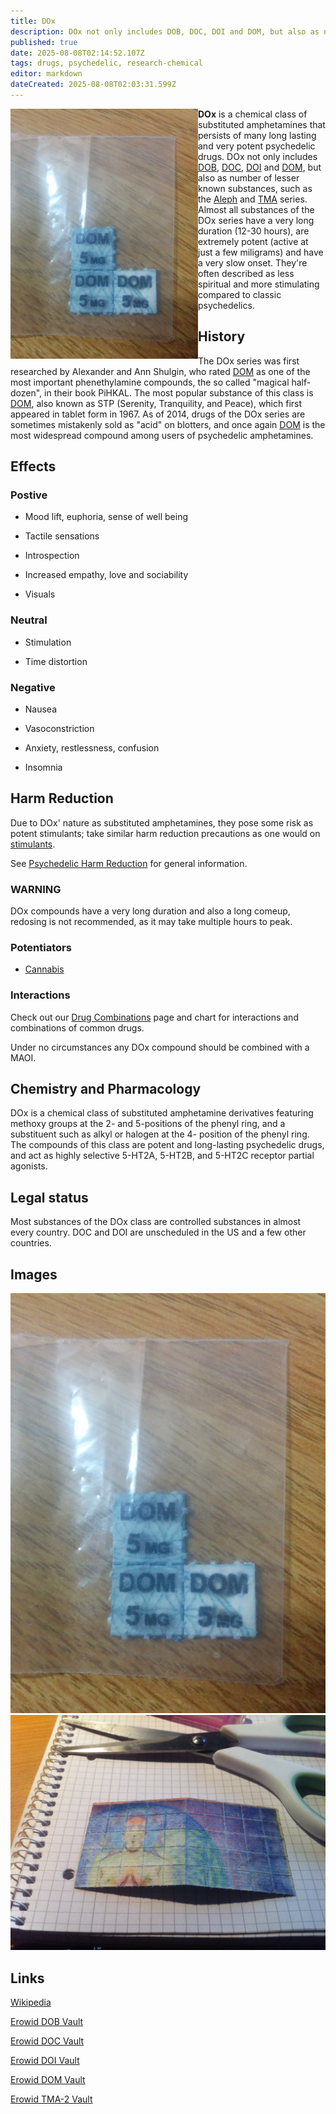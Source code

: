 ```yaml
---
title: DOx
description: DOx not only includes DOB, DOC, DOI and DOM, but also as number of lesser known substances, such as the Aleph and TMA series.
published: true
date: 2025-08-08T02:14:52.107Z
tags: drugs, psychedelic, research-chemical
editor: markdown
dateCreated: 2025-08-08T02:03:31.599Z
---
```


<img src="/assets/dom.jpg" alt="5mg DOM blotters" width="300" align="left">

**DOx** is a chemical class of substituted amphetamines that persists of many long lasting and very potent psychedelic drugs.
DOx not only includes [DOB](/en/dob), [DOC](/en/doc), [DOI](/en/doi) and [DOM](/en/dom), but also as number of lesser known substances, such as the [Aleph](/en/aleph) and [TMA](/en/tma) series.
Almost all substances of the DOx series have a very long duration (12-30 hours), are extremely potent (active at just a few miligrams) and have a very slow onset.
They're often described as less spiritual and more stimulating compared to classic psychedelics.

## History

The DOx series was first researched by Alexander and Ann Shulgin, who rated [DOM](/en/dom) as one of the most important phenethylamine compounds, the so called "magical half-dozen", in their book PiHKAL.
The most popular substance of this class is [DOM](/en/dom), also known as STP (Serenity, Tranquility, and Peace), which first appeared in tablet form in 1967.
As of 2014, drugs of the DOx series are sometimes mistakenly sold as "acid" on blotters, and once again [DOM](/en/dom) is the most widespread compound among users of psychedelic amphetamines.

## Effects
### Postive

* Mood lift, euphoria, sense of well being

* Tactile sensations

* Introspection

* Increased empathy, love and sociability

* Visuals

### Neutral

* Stimulation

* Time distortion

### Negative

* Nausea

* Vasoconstriction

* Anxiety, restlessness, confusion

* Insomnia

## Harm Reduction

Due to DOx' nature as substituted amphetamines, they pose some risk as  potent stimulants; take similar harm reduction precautions as one would  on [stimulants](/en/stimulants).

See [Psychedelic Harm Reduction](/en/psychedelics#harm-reduction) for general information.

### WARNING

DOx compounds have a very long duration and also a long comeup, redosing is not recommended, as it may take multiple hours to peak.

### Potentiators

* [Cannabis](/en/cannabis)

### Interactions

Check out our [Drug Combinations](/en/drug-combinations) page and chart for interactions and combinations of common drugs.

Under no circumstances any DOx compound should be combined with a MAOI.

## Chemistry and Pharmacology

DOx is a chemical class of substituted amphetamine derivatives featuring methoxy groups at the 2- and 5-positions of the phenyl ring, and a substituent such as alkyl or halogen at the 4- position of the phenyl ring. The compounds of this class are  potent and long-lasting psychedelic drugs, and act as highly selective 5-HT2A, 5-HT2B, and 5-HT2C receptor partial agonists.

## Legal status

Most substances of the DOx class are controlled substances in almost every country. DOC and DOI are unscheduled in the US and a few other countries.

## Images

<img src="/assets/dom.jpg" alt="DOM">
<img src="/assets/dom2.png" alt="DOM blotter art">

## Links

[Wikipedia](https://en.wikipedia.org/wiki/DOx)

[Erowid DOB Vault](https://www.erowid.org/chemicals/dob/dob.shtml)

[Erowid DOC Vault](https://www.erowid.org/chemicals/doc/doc.shtml)

[Erowid DOI Vault](https://www.erowid.org/chemicals/doi/doi.shtml)

[Erowid DOM Vault](https://www.erowid.org/chemicals/dom/dom.shtml)

[Erowid TMA-2 Vault](https://www.erowid.org/chemicals/tma2/tma2.shtml)